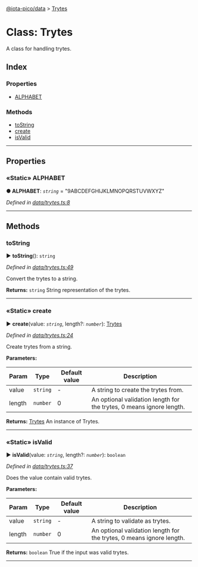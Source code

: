 [@iota-pico/data](../README.md) > [Trytes](../classes/trytes.md)



# Class: Trytes


A class for handling trytes.

## Index

### Properties

* [ALPHABET](trytes.md#alphabet)


### Methods

* [toString](trytes.md#tostring)
* [create](trytes.md#create)
* [isValid](trytes.md#isvalid)



---
## Properties
<a id="alphabet"></a>

### «Static» ALPHABET

**●  ALPHABET**:  *`string`*  = "9ABCDEFGHIJKLMNOPQRSTUVWXYZ"

*Defined in [data/trytes.ts:8](https://github.com/iotaeco/iota-pico-data/blob/bbc3047/src/data/trytes.ts#L8)*





___


## Methods
<a id="tostring"></a>

###  toString

► **toString**(): `string`



*Defined in [data/trytes.ts:49](https://github.com/iotaeco/iota-pico-data/blob/bbc3047/src/data/trytes.ts#L49)*



Convert the trytes to a string.




**Returns:** `string`
String representation of the trytes.






___

<a id="create"></a>

### «Static» create

► **create**(value: *`string`*, length?: *`number`*): [Trytes](trytes.md)



*Defined in [data/trytes.ts:24](https://github.com/iotaeco/iota-pico-data/blob/bbc3047/src/data/trytes.ts#L24)*



Create trytes from a string.


**Parameters:**

| Param | Type | Default value | Description |
| ------ | ------ | ------ | ------ |
| value | `string`  | - |   A string to create the trytes from. |
| length | `number`  | 0 |   An optional validation length for the trytes, 0 means ignore length. |





**Returns:** [Trytes](trytes.md)
An instance of Trytes.






___

<a id="isvalid"></a>

### «Static» isValid

► **isValid**(value: *`string`*, length?: *`number`*): `boolean`



*Defined in [data/trytes.ts:37](https://github.com/iotaeco/iota-pico-data/blob/bbc3047/src/data/trytes.ts#L37)*



Does the value contain valid trytes.


**Parameters:**

| Param | Type | Default value | Description |
| ------ | ------ | ------ | ------ |
| value | `string`  | - |   A string to validate as trytes. |
| length | `number`  | 0 |   An optional validation length for the trytes, 0 means ignore length. |





**Returns:** `boolean`
True if the input was valid trytes.






___


